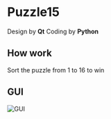 # Puzzle15
Design by **Qt**
Coding by **Python**

## How work
Sort the puzzle from 1 to 16 to win

## GUI
![GUI]()
